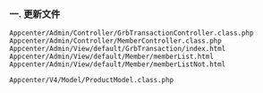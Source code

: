 ### 一. 更新文件

	Appcenter/Admin/Controller/GrbTransactionController.class.php
	Appcenter/Admin/Controller/MemberController.class.php
	Appcenter/Admin/View/default/GrbTransaction/index.html
	Appcenter/Admin/View/default/Member/memberList.html
	Appcenter/Admin/View/default/Member/memberListNot.html

	Appcenter/V4/Model/ProductModel.class.php